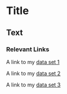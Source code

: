 # Title

## Text

### Relevant Links

A link to my [data set 1](https://github.com/aahy/datastory/raw/master/data/BMCtweets.csv)

A link to my [data set 2](https://github.com/aahy/datastory/raw/master/data/BlackBMC.csv)

A link to my [data set 3](https://github.com/aahy/datastory/raw/master/data/BMCtweets2.csv)
